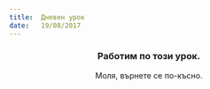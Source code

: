 ```yaml
---
title:  Дневен урок
date:   19/08/2017
---
```


### <center>Работим по този урок.</center>
<center>Моля, върнете се по-късно.</center>